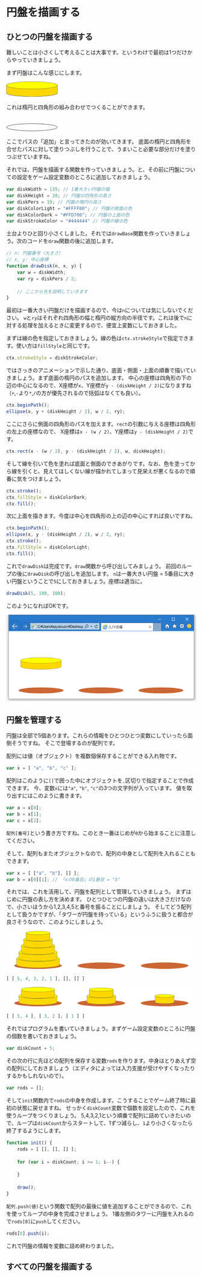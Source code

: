 # 円盤を描画する

## ひとつの円盤を描画する
難しいことは小さくして考えることは大事です。というわけで最初は1つだけからやっていきましょう。

まず円盤はこんな感じにします。

![円盤のサンプル](images/disk.png)

これは楕円と四角形の組み合わせでつくることができます。

![円盤の作り方](images/drawingdisk.gif)

ここでパスの「追加」と言ってきたのが効いてきます。
底面の楕円と四角形を合せたパスに対して塗りつぶしを行うことで、うまいこと必要な部分だけを塗りつぶせていますね。

それでは、円盤を描画する関数を作っていきましょう。と、その前に円盤についての設定をゲーム設定変数のところに追加しておきましょう。

```javascript
var diskWidth = 135; // 1番大きい円盤の幅
var diskHeight = 20; // 円盤の四角形の高さ
var diskPers = 19; // 円盤の楕円の高さ
var diskColorLight = "#FFFF00"; // 円盤の側面の色
var diskColorDark = "#FFD700"; // 円盤の上面の色
var diskStrokeColor = "#444444" // 円盤の線の色
```

土台よりひと回り小さくしました。それでは`drawBase`関数を作っていきましょう。次のコードを`draw`関数の後に追加します。

```javascript
// n: 円盤番号（大きさ）
// x, y: 中心座標
function drawDisk(n, x, y) {
    var w = diskWidth;
    var ry = diskPers / 2;
    
    // ここから先を説明していきます
}
```

最初は一番大きい円盤だけを描画するので、今は`n`については気にしないでください。
`w`と`ry`はそれぞれ四角形の幅と楕円の縦方向の半径です。これは後で`n`に対する処理を加えるときに変更するので、便宜上変数にしておきました。

まずは線の色を指定しておきましょう。線の色は`ctx.strokeStyle`で指定できます。使い方は`fillStyle`と同じです。
```javascript
ctx.strokeStyle = diskStrokeColor;
```

ではさっきのアニメーションで示した通り、底面・側面・上面の順番で描いていきましょう。まず底面の楕円のパスを追加します。
中心の座標は四角形の下の辺の中心になるので、X座標が`x`、Y座標が`y - (diskHeight / 2)`になりますね（`+`,`-`より`*`,`/`の方が優先されるので括弧はなくても良い）。

```javascript
ctx.beginPath();
ellipse(x, y + (diskHeight / 2), w / 2, ry);
```

ここにさらに側面の四角形のパスを加えます。`rect`の引数に与える座標は四角形の左上の座標なので、
X座標は`x - (w / 2)`、Y座標は`y - (diskHeight / 2)`です。

```javascript
ctx.rect(x - (w / 2), y - (diskHeight / 2), w, diskHeight);
```

そして線を引いて色を塗れば底面と側面のできあがりです。なお、色を塗ってから線を引くと、見えてほしくない線が描かれてしまって見栄えが悪くなるので順番に気をつけましょう。

```javascript
ctx.stroke();
ctx.fillStyle = diskColorDark;
ctx.fill();
```

次に上面を描きます。今度は中心を四角形の上の辺の中心にすれば良いですね。

```javascript
ctx.beginPath();
ellipse(x, y - (diskHeight / 2), w / 2, ry);
ctx.stroke();
ctx.fillStyle = diskColorLight;
ctx.fill();
```

これで`drawDisk`は完成です。`draw`関数から呼び出してみましょう。
前回のループの後に`drawDisk`の呼び出しを追加します。
`n`は一番大きい円盤 = 5番目に大きい円盤ということで`5`にしておきましょう。座標は適当に。

```javascript
drawDisk(5, 100, 100);
```

このようになればOKです。

![空飛ぶ円盤](images/drawdiskie.png)

## 円盤を管理する
円盤は全部で5個あります。これらの情報をひとつひとつ変数にしていったら面倒そうですね。
そこで登場するのが配列です。

配列には値（オブジェクト）を複数個保存することができる入れ物です。

```javascript
var x = [ "a", "b", "c" ];
```

配列はこのように`[]`で囲った中にオブジェクトを`,`区切りで指定することで作成できます。
今、変数`x`には`"a"`, `"b"`, `"c"`の3つの文字列が入っています。
値を取り出すにはこのように書きます。

```javascript
var a = x[0];
var b = x[1];
var c = x[2];
```

`配列[番号]`という書き方ですね。このとき一番はじめが`0`から始まることに注意してください。

そして、配列もまたオブジェクトなので、配列の中身として配列を入れることもできます。

```javascript
var x = [ ["a", "b"], [] ];
var b = x[0][1]; // 「xの0番目」の1番目 = "b"
```

それでは、これを活用して、円盤を配列として管理していきましょう。
まずはじめに円盤の表し方を決めます。
ひとつひとつの円盤の違いは大きさだけなので、小さいほうから1,2,3,4,5と番号を振ることにしましょう。
そしてどう配列として扱うかですが、「タワーが円盤を持っている」というふうに扱うと都合が良さそうなので、このようにしましょう。

![初期状態](images/initialstate.png)
```javascript
[ [ 5, 4, 3, 2, 1 ], [], [] ]
```

![画像の使い回し](images/design.png)
```javascript
[ [ 5, 4 ], [ 3, 2 ], [ 1 ] ]
```

それではプログラムを書いていきましょう。まずゲーム設定変数のところに円盤の個数を書いておきましょう。
```javascript
var diskCount = 5;
```

その次の行に先ほどの配列を保存する変数`rods`を作ります。中身はとりあえず空の配列にしておきましょう（エディタによっては入力支援が受けやすくなったりするかもしれないので）。
```javascript
var rods = [];
```

そして`init`関数内で`rods`の中身を作成します。こうすることでゲーム終了時に最初の状態に戻せますね。
せっかく`diskCount`変数で個数を設定したので、これを使うループをつくりましょう。
5,4,3,2,1という順番で配列に詰めていきたいので、ループは`diskCount`からスタートして、1ずつ減らし、`1`より小さくなったら終了するようにします。

```javascript
function init() {
    rods = [ [], [], [] ];
    
    for (var i = diskCount; i >= 1; i--) {
        
    }
    
    draw();
}
```

`配列.push(値)`という関数で配列の最後に値を追加することができるので、これを使ってループの中身を完成させましょう。
1番左側のタワーに円盤を入れるので`rods[0]`に`push`してください。

```javascript
rods[0].push(i);
```

これで円盤の情報を変数に詰め終わりました。

## すべての円盤を描画する

